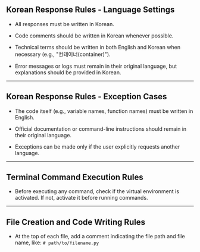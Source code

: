 <!------------------------------------------------------------------------------------
   Add Rules to this file or a short description and have Kiro refine them for you:   
-------------------------------------------------------------------------------------> 

## Korean Response Rules - Language Settings

- All responses must be written in Korean.

- Code comments should be written in Korean whenever possible.

- Technical terms should be written in both English and Korean when necessary (e.g., "컨테이너(container)").

- Error messages or logs must remain in their original language, but explanations should be provided in Korean.

---

## Korean Response Rules - Exception Cases

- The code itself (e.g., variable names, function names) must be written in English.

- Official documentation or command-line instructions should remain in their original language.

- Exceptions can be made only if the user explicitly requests another language.

---

## Terminal Command Execution Rules

- Before executing any command, check if the virtual environment is activated. If not, activate it before running commands.

---

## File Creation and Code Writing Rules

- At the top of each file, add a comment indicating the file path and file name, like: `# path/to/filename.py`
